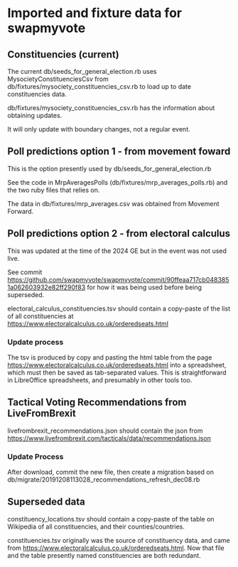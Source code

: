 # Imported and fixture data for swapmyvote

## Constituencies (current)

The current db/seeds_for_general_election.rb uses MysocietyConstituenciesCsv from db/fixtures/mysociety_constituencies_csv.rb to load up to date constituencies data.

db/fixtures/mysociety_constituencies_csv.rb has the information about obtaining updates.

It will only update with boundary changes, not a regular event.

## Poll predictions option 1 - from movement foward

This is the option presently used by db/seeds_for_general_election.rb

See the code in MrpAveragesPolls (db/fixtures/mrp_averages_polls.rb) and the two ruby files that relies on.

The data in db/fixtures/mrp_averages.csv was obtained from Movement Forward.

## Poll predictions option 2 - from electoral calculus

This was updated at the time of the 2024 GE but in the event was not used live.

See commit https://github.com/swapmyvote/swapmyvote/commit/90ffeaa717cb0483851a062603932e82ff290f83 for how it was being used before being superseded.

electoral_calculus_constituencies.tsv should contain a copy-paste of the list of all
constituencies at <https://www.electoralcalculus.co.uk/orderedseats.html>

### Update process

The tsv is produced by copy and pasting the html table from the page
<https://www.electoralcalculus.co.uk/orderedseats.html>
into a spreadsheet, which must then be saved as tab-separated values.
This is straightforward in LibreOffice spreadsheets, and presumably in other tools too.

## Tactical Voting Recommendations from LiveFromBrexit

livefrombrexit_recommendations.json should contain the json from
<https://www.livefrombrexit.com/tacticals/data/recommendations.json>

### Update Process

After download, commit the new file, then create a migration based on
db/migrate/20191208113028_recommendations_refresh_dec08.rb

## Superseded data

constituency_locations.tsv should contain a copy-paste of the table on
Wikipedia of all constituencies, and their counties/countries.

constituencies.tsv originally was the source of constituency data, and came from
<https://www.electoralcalculus.co.uk/orderedseats.html>. Now that file and the
table presently named constituencies are both redundant.
